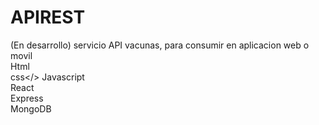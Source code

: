 # APIREST
 (En desarrollo)
  servicio API vacunas, para consumir en aplicacion web o movil </br>
  Html</br>
  css</>
  Javascript </br>
  React</br>
  Express</br>
  MongoDB</br>
  
  
